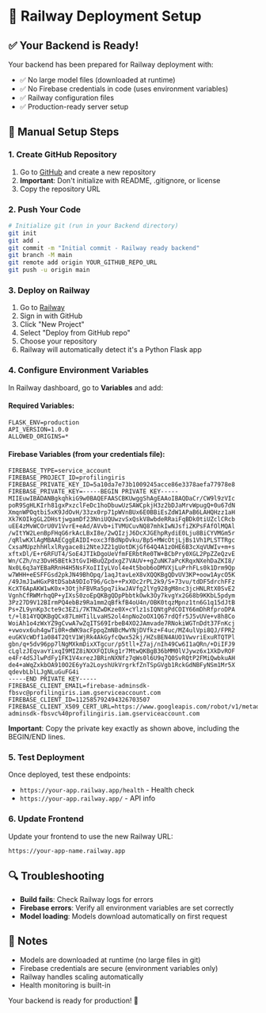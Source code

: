 # 🚀 Railway Deployment Setup

## ✅ Your Backend is Ready!

Your backend has been prepared for Railway deployment with:
- ✅ No large model files (downloaded at runtime)
- ✅ No Firebase credentials in code (uses environment variables)
- ✅ Railway configuration files
- ✅ Production-ready server setup

## 🔧 Manual Setup Steps

### 1. Create GitHub Repository

1. Go to [GitHub](https://github.com) and create a new repository
2. **Important**: Don't initialize with README, .gitignore, or license
3. Copy the repository URL

### 2. Push Your Code

```bash
# Initialize git (run in your Backend directory)
git init
git add .
git commit -m "Initial commit - Railway ready backend"
git branch -M main
git remote add origin YOUR_GITHUB_REPO_URL
git push -u origin main
```

### 3. Deploy on Railway

1. Go to [Railway](https://railway.app)
2. Sign in with GitHub
3. Click "New Project"
4. Select "Deploy from GitHub repo"
5. Choose your repository
6. Railway will automatically detect it's a Python Flask app

### 4. Configure Environment Variables

In Railway dashboard, go to **Variables** and add:

#### Required Variables:
```
FLASK_ENV=production
API_VERSION=1.0.0
ALLOWED_ORIGINS=*
```

#### Firebase Variables (from your credentials file):
```
FIREBASE_TYPE=service_account
FIREBASE_PROJECT_ID=profilingiris
FIREBASE_PRIVATE_KEY_ID=5a10da7e73b1009245acce86e3378aefa77978e8
FIREBASE_PRIVATE_KEY=-----BEGIN PRIVATE KEY-----
MIIEuwIBADANBgkqhkiG9w0BAQEFAASCBKUwggShAgEAAoIBAQDaCr/CW9l9zVIc
poR9SgHLKIrh81gxPxzclFeDc1hoDbuwUzSAWCpkjH3z2bDJaMrvWpugQ+0u67dN
XmqnWPOqtbi5xK9JdOvH/33zx0rp71pWVnBUx6E0BBiEsZdW1APaB6LAHQHzz1aH
Xk7KOIkgGL2DHstjwgamDf23NniUQUwzvSxQskV8wbdeRRaiFqBDk0tiUZclCRcb
uEE4zMvWCOrU0V1VvrE+eAd/AVvb+iTVMUCuvNQ87mhkIwNJsfiZKPsFAfOlMQAl
/wItYW2LenBpFHqG6rkAcLBxI8e/2wQIzjJ6DcXJGEhpRydiE0Lju8BiCYVMGm5r
/qRlwKXlAgMBAAECggEAIDI+oxc3fBdNpOvku/Bp5+MWcOtjLjBs1Vh1PLSTTRgc
CxsaMUpzhhHlxlRygace8i2NteJZ21gUotDKjGf64Q4A1zOHE6B3cXqVUWIv+m+s
xftxDl/E+r6RFUT4/SoE4JTIkDgoUeVfmFERbtRe0TW+BCbPry0XGL2PpZZeQzvE
Wn/CZh/nz3DvH5BEtk3tGvIHBuQZpdxgZ7VAUV++gZuNK7aPcKRqxNXehDaZKI8/
Nx0L6q3aYEBaRRnH4H5NsFXoIIIyLVol4e4t5bob6oDMVXjLuPrhFLs0k1Drm9Qp
w7WHH+eESFFGsd2pkJN49BhOpq/1aqJtavLeX8vXQQKBgQDvUV3KP+oow1AycO5K
/49JmJ1wHGxP8tDSabA9DIoT96/Gcb++PxXOc2rPL2k9/S+73vu/tdDF5drchFFz
KcXT6ApAKW1wK0x+3OtjhFBVRa5pq7ikwJAVfg2lYg928gM8nc3jcHNLRtX0SvE2
VgnhCfRWMrhqQP+yIXsS0zoEpQKBgQDpPbbtkOwk3Oy7kvgYx2G68b9KKbL5pdym
3Pz27D9V12BIrmPQ4ebBz9Ra1mm2qBfkfB4oU4n/OBK0tqzMpnz1tn6G1q15dJtB
Ps+ZL9ynKp3cte9c3EZi/7KTNZwDKze0X+cYlz1sIQNtgPdCOIY66mDhRfproDPA
t/+l814YQQKBgQCx87LmHTilLvaHS2ol4npNo2oOX1Q67rdQfr5J5vUVe+v8h8Co
WoiAh1o4zWxYZ9gCvwA7wZqITS69IrbeB4XO2JAmvade7RNokiWGTnDdt37FnKcj
+vwovx6uh4gwTi0R+dWK9acFppqZmNBcMwYNjDVfkz+F4uc/MZ4ulVpi8QJ/FPR2
euGKVcWDf1a084T2QtV1WjRk4AkGyfcQwx52kj/HZsBEN4AUO1VwvriExuRTQTPl
gbn/q+5dv96pp7lNgMXkmDixXTgcur/p5tll+Z7aj/nIh49Cw6I1aQRn/+DiIFJ9
cLglzJEqvavYixqI9MIZ8iNXXFQIUkg1r7MtwQKBgB36bMM0lVJywz6x1XkDvROF
e4Fr4dSJlwPdFy1FK1V4xrezJBRinNXNfz7qWs0l6U9q7Q0SvRQtP2FMiQwbkuAH
de4+aWqZxkbOA910O2E6yYa2LoyshUkVrgrkfZnTSpGVgb1RckGdNBFyNSm1Mr5X
qdevbLblLJgNLuGuFG4i
-----END PRIVATE KEY-----
FIREBASE_CLIENT_EMAIL=firebase-adminsdk-fbsvc@profilingiris.iam.gserviceaccount.com
FIREBASE_CLIENT_ID=112585792494326703507
FIREBASE_CLIENT_X509_CERT_URL=https://www.googleapis.com/robot/v1/metadata/x509/firebase-adminsdk-fbsvc%40profilingiris.iam.gserviceaccount.com
```

**Important**: Copy the private key exactly as shown above, including the BEGIN/END lines.

### 5. Test Deployment

Once deployed, test these endpoints:
- `https://your-app.railway.app/health` - Health check
- `https://your-app.railway.app/` - API info

### 6. Update Frontend

Update your frontend to use the new Railway URL:
```
https://your-app-name.railway.app
```

## 🔍 Troubleshooting

- **Build fails**: Check Railway logs for errors
- **Firebase errors**: Verify all environment variables are set correctly
- **Model loading**: Models download automatically on first request

## 📝 Notes

- Models are downloaded at runtime (no large files in git)
- Firebase credentials are secure (environment variables only)
- Railway handles scaling automatically
- Health monitoring is built-in

Your backend is ready for production! 🎉
